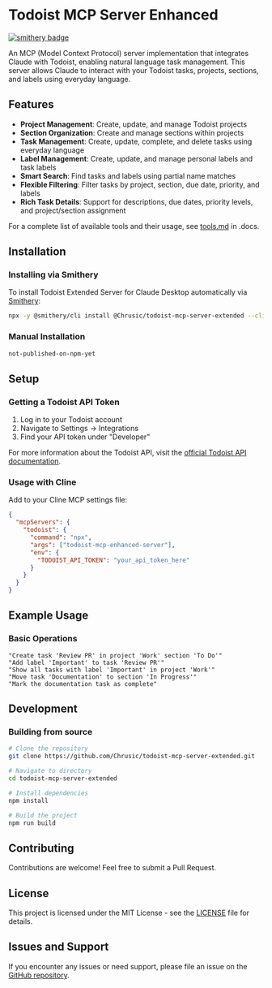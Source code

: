 # Todoist MCP Server Enhanced

[![smithery badge](https://smithery.ai/badge/@Chrusic/todoist-mcp-server-extended)](https://smithery.ai/server/@Chrusic/todoist-mcp-server-extended)

An MCP (Model Context Protocol) server implementation that integrates Claude with Todoist, enabling natural language task management. This server allows Claude to interact with your Todoist tasks, projects, sections, and labels using everyday language.

## Features

* **Project Management**: Create, update, and manage Todoist projects
* **Section Organization**: Create and manage sections within projects
* **Task Management**: Create, update, complete, and delete tasks using everyday language
* **Label Management**: Create, update, and manage personal labels and task labels
* **Smart Search**: Find tasks and labels using partial name matches
* **Flexible Filtering**: Filter tasks by project, section, due date, priority, and labels
* **Rich Task Details**: Support for descriptions, due dates, priority levels, and project/section assignment

For a complete list of available tools and their usage, see [tools.md](tools.md) in .docs.

## Installation

### Installing via Smithery

To install Todoist Extended Server for Claude Desktop automatically via [Smithery](https://smithery.ai/server/@Chrusic/todoist-mcp-server-extended):

```bash
npx -y @smithery/cli install @Chrusic/todoist-mcp-server-extended --client claude
```

### Manual Installation

```bash
not-published-on-npm-yet
```

## Setup

### Getting a Todoist API Token

1. Log in to your Todoist account
2. Navigate to Settings → Integrations
3. Find your API token under "Developer"

For more information about the Todoist API, visit the [official Todoist API documentation](https://developer.todoist.com/guides/#developing-with-todoist).

### Usage with Cline

Add to your Cline MCP settings file:

```json
{
  "mcpServers": {
    "todoist": {
      "command": "npx",
      "args": ["todoist-mcp-enhanced-server"],
      "env": {
        "TODOIST_API_TOKEN": "your_api_token_here"
      }
    }
  }
}
```

## Example Usage

### Basic Operations

``` text
"Create task 'Review PR' in project 'Work' section 'To Do'"
"Add label 'Important' to task 'Review PR'"
"Show all tasks with label 'Important' in project 'Work'"
"Move task 'Documentation' to section 'In Progress'"
"Mark the documentation task as complete"
```

## Development

### Building from source

```bash
# Clone the repository
git clone https://github.com/Chrusic/todoist-mcp-server-extended.git

# Navigate to directory
cd todoist-mcp-server-extended

# Install dependencies
npm install

# Build the project
npm run build
```

## Contributing

Contributions are welcome! Feel free to submit a Pull Request.

## License

This project is licensed under the MIT License - see the [LICENSE](LICENSE) file for details.

## Issues and Support

If you encounter any issues or need support, please file an issue on the [GitHub repository](https://github.com/Chrusic/todoist-mcp-server-extended/issues).
